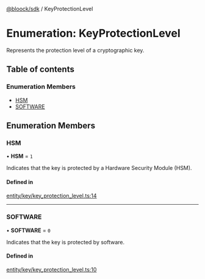 [@bloock/sdk](../index.md) / KeyProtectionLevel

# Enumeration: KeyProtectionLevel

Represents the protection level of a cryptographic key.

## Table of contents

### Enumeration Members

- [HSM](KeyProtectionLevel-1.md#hsm)
- [SOFTWARE](KeyProtectionLevel-1.md#software)

## Enumeration Members

### HSM

• **HSM** = ``1``

Indicates that the key is protected by a Hardware Security Module (HSM).

#### Defined in

[entity/key/key_protection_level.ts:14](https://github.com/bloock/bloock-sdk/blob/bcb68de/languages/js/src/entity/key/key_protection_level.ts#L14)

___

### SOFTWARE

• **SOFTWARE** = ``0``

Indicates that the key is protected by software.

#### Defined in

[entity/key/key_protection_level.ts:10](https://github.com/bloock/bloock-sdk/blob/bcb68de/languages/js/src/entity/key/key_protection_level.ts#L10)
